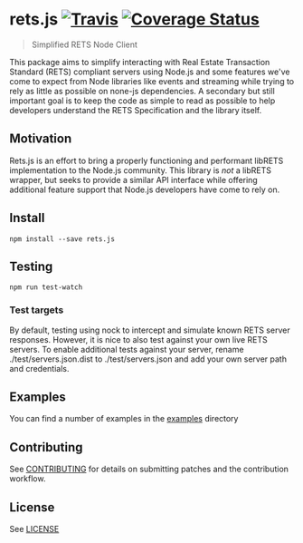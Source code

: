 # rets.js [![Travis](https://img.shields.io/travis/retsr/rets.js.svg)](https://travis-ci.org/retsr/rets.js) [![Coverage Status](https://coveralls.io/repos/retsr/rets.js/badge.svg?branch=master)](https://coveralls.io/r/retsr/rets.js?branch=master)

> Simplified RETS Node Client

This package aims to simplify interacting with Real Estate Transaction Standard (RETS) compliant servers using Node.js and some
features we've come to expect from Node libraries like events and streaming while trying to rely as little as possible on none-js
dependencies. A secondary but still important goal is to keep the code as simple to read as possible to help developers understand
the RETS Specification and the library itself.

## Motivation

Rets.js is an effort to bring a properly functioning and performant libRETS implementation to the Node.js community.
This library is _not_ a libRETS wrapper, but seeks to provide a similar API interface while offering additional feature support
that Node.js developers have come to rely on.

## Install

    npm install --save rets.js

## Testing

    npm run test-watch

### Test targets

By default, testing using nock to intercept and simulate known RETS server responses. However, it is nice to also
test against your own live RETS servers. To enable additional tests against your server, rename ./test/servers.json.dist to ./test/servers.json
and add your own server path and credentials.

## Examples

You can find a number of examples in the [examples](examples) directory

## Contributing

See [CONTRIBUTING](CONTRIBUTING.md) for details on submitting patches and the contribution workflow.

## License

See [LICENSE](LICENSE)
